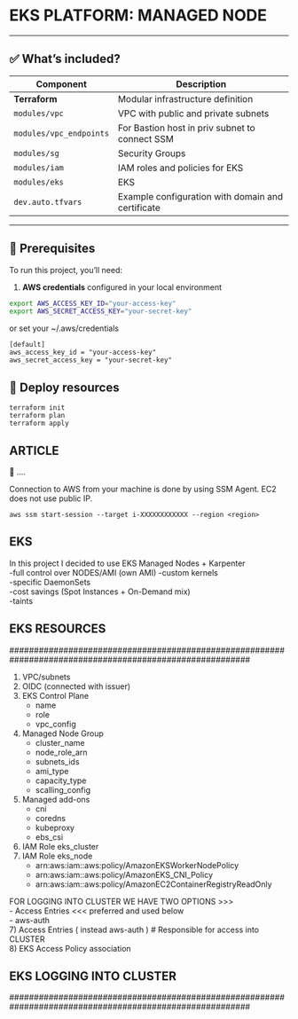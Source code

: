 #  EKS PLATFORM: MANAGED NODE

---

## ✅ What’s included?

| Component                   |  Description                                      |
|-----------------------------|---------------------------------------------------|
| **Terraform**               | Modular infrastructure definition                 |
| `modules/vpc`               | VPC with public and private subnets               |
| `modules/vpc_endpoints`     | For Bastion host in priv subnet to connect SSM    |
| `modules/sg`                | Security Groups                                   |
| `modules/iam`               | IAM roles and policies for EKS                    |
| `modules/eks`               | EKS                                               |
| `dev.auto.tfvars`           | Example configuration with domain and certificate |

---

## 🔧 Prerequisites

To run this project, you’ll need:

1. **AWS credentials** configured in your local environment    

```bash
export AWS_ACCESS_KEY_ID="your-access-key"
export AWS_SECRET_ACCESS_KEY="your-secret-key"
```

or set your ~/.aws/credentials  
```
[default]
aws_access_key_id = "your-access-key"
aws_secret_access_key = "your-secret-key"
```

## 🚀 Deploy resources  

```
terraform init
terraform plan
terraform apply
```

## ARTICLE  #########################################################################################################

🚀 ....

Connection to AWS from your machine is done by using SSM Agent. EC2 does not use public IP.
```
aws ssm start-session --target i-XXXXXXXXXXXX --region <region>
```

## EKS  #############################################################################################################
In this project I decided to use EKS Managed Nodes + Karpenter  
-full control over NODES/AMI (own AMI)
-custom kernels  
-specific DaemonSets  
-cost savings (Spot Instances + On-Demand mix)  
-taints  

## EKS RESOURCES  
#########################################################################################################
1) VPC/subnets  
1) OIDC  (connected with issuer)  
2) EKS Control Plane  
    - name  
    - role  
    - vpc_config  
4) Managed Node Group  
    - cluster_name  
    - node_role_arn  
    - subnets_ids  
    - ami_type  
    - capacity_type  
    - scalling_config  
6) Managed add-ons  
    - cni  
    - coredns  
    - kubeproxy  
    - ebs_csi  
7) IAM Role eks_cluster  
8) IAM Role eks_node  
   - arn:aws:iam::aws:policy/AmazonEKSWorkerNodePolicy  
   - arn:aws:iam::aws:policy/AmazonEKS_CNI_Policy  
   - arn:aws:iam::aws:policy/AmazonEC2ContainerRegistryReadOnly

FOR LOGGING INTO CLUSTER WE HAVE TWO OPTIONS >>>  
    - Access Entries <<< preferred and used below  
    - aws-auth  
7) Access Entries ( instead aws-auth ) # Responsible for access into CLUSTER   
8) EKS Access Policy association   

## EKS LOGGING INTO CLUSTER  
#########################################################################################################



